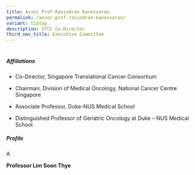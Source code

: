 ```yaml
---
title: Assoc Prof Ravindran Kanesvaran
permalink: /assoc-prof-ravindran-kanesvaran/
variant: tiptap
description: STCC Co-Director
third_nav_title: Executive Committee
---
```

<h1></h1>
<h5>Affiliations</h5>
<ul data-tight="true" class="tight">
<li>
<p>Co-Director, Singapore Translational Cancer Consortium</p>
</li>
<li>
<p>Chairman, Division of Medical Oncology, National Cancer Centre Singapore</p>
</li>
<li>
<p>Associate Professor, Duke-NUS Medical School</p>
</li>
<li>
<p>Distinguished Professor of Geriatric Oncology at Duke – NUS Medical School.</p>
<p></p>
</li>
</ul>
<h5>Profile</h5>
<p>A</p>
<p><strong>Professor Lim Soon Thye</strong>
</p>